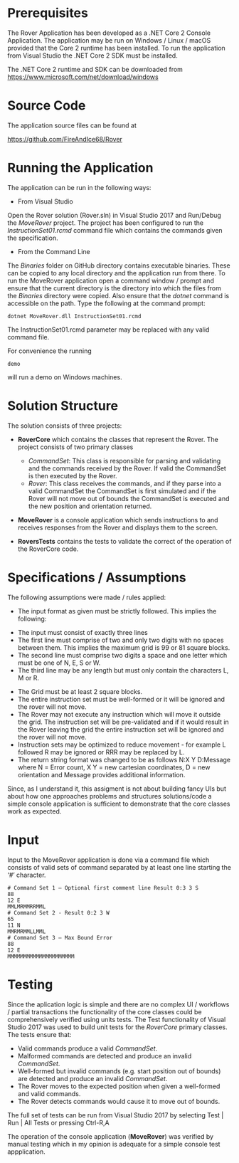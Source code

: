 Prerequisites
=============

The Rover Application has been developed as a .NET Core 2 Console Application. The application may be run on Windows / Linux / macOS provided that the Core 2 runtime has been installed. To run the application from Visual Studio the .NET Core 2 SDK must be installed.

The .NET Core 2 runtime and SDK can be downloaded from https://www.microsoft.com/net/download/windows

Source Code
===========

The application source files can be found at 

https://github.com/FireAndIce68/Rover

Running the Application
======================

The application can be run in the following ways:

* From Visual Studio

Open the Rover solution (Rover.sln) in Visual Studio 2017 and Run/Debug the *MoveRover* project. The project has been configured to run the *InstructionSet01.rcmd* command file which contains the commands given the specification.

* From the Command Line

The *Binaries* folder on GitHub directory contains executable binaries. These can be copied to any local directory and the application run from there. To run the MoveRover application open a command window / prompt and ensure that the current directory is the directory into which the files from the *Binaries* directory were copied. Also ensure that the *dotnet* command is accessible on the path. Type the following at the command prompt:

```
dotnet MoveRover.dll InstructionSet01.rcmd
```

The InstructionSet01.rcmd parameter may be replaced with any valid command file.

For convenience the running 

```
demo
```

will run a demo on Windows machines.


Solution Structure
==================

The solution consists of three projects:

* **RoverCore** which contains the classes that represent the Rover. The project consists of two primary classes 
  - *CommandSet*: This class is responsible for parsing and validating and the commands received by the Rover.  If valid the CommandSet is then executed by the Rover.
  - *Rover*: This class receives the commands, and if they parse into a valid CommandSet the CommandSet is first simulated and if the Rover will not move out of bounds the CommandSet is executed and the new position and orientation returned.

* **MoveRover** is a console application which sends instructions to and receives responses from the Rover and displays them to the screen.

* **RoversTests** contains the tests to validate the correct of the operation of the RoverCore code.


Specifications / Assumptions
============================

The following assumptions were made / rules applied:

* The input format as given must be strictly followed. This implies the following:
- The input must consist of exactly three lines
- The first line must comprise of two and only two digits with no spaces between them. This implies the maximum grid is 99 or 81 square blocks.
- The second line must comprise two digits a space and one letter which must be one of N, E, S or W.
- The third line may be any length but must only contain the characters L, M or R.

* The Grid must be at least 2 square blocks.
* The entire instruction set must be well-formed or it will be ignored and the rover will not move.
* The Rover may not execute any instruction which will move it outside the grid. The instruction set will be pre-validated and if it would result in the Rover leaving the grid the entire instruction set will be ignored and the rover will not move.
* Instruction sets may be optimized to reduce movement - for example L followed R may be ignored or RRR may be replaced by L.
* The return string format was changed to be as follows N:X Y D:Message where N = Error count, X Y = new cartesian coordinates, D = new orientation and Message provides additional information.

Since, as I understand it, this assigment is not about building fancy UIs but about how one approaches problems and structures solutions/code a simple console application is sufficient to demonstrate that the core classes work as expected.

Input
=====

Input to the MoveRover application is done via a command file which consists of valid sets of command separated by at least one line starting the ‘#’ character. 
```
# Command Set 1 – Optional first comment line Result 0:3 3 S
88
12 E
MMLMRMMRRMML
# Command Set 2 - Result 0:2 3 W
65
11 N
MMRMRMMLLMML
# Command Set 3 – Max Bound Error
88
12 E
MMMMMMMMMMMMMMMMMMMMM
```

Testing
======= 

Since the aplication logic is simple and there are no complex UI / workflows / partial transactions the functionality of the core classes could be comprehensively verified using units tests. The Test functionality of Visual Studio 2017 was used to build unit tests for the *RoverCore* primary classes. The tests ensure that:

* Valid commands produce a valid *CommandSet*.
* Malformed commands are detected and produce an invalid *CommandSet*.
* Well-formed but invalid commands (e.g. start position out of bounds) are detected and produce an invalid *CommandSet*.
* The Rover moves to the expected position when given a well-formed and valid commands.
* The Rover detects commands would cause it to move out of bounds.

The full set of tests can be run from Visual Studio 2017 by selecting Test | Run | All Tests or pressing Ctrl-R,A

The operation of the console application (**MoveRover**) was verified by manual testing which in my opinion is adequate for a simple console test appplication.

